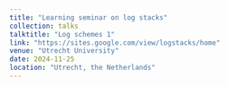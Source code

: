 ```yaml
---
title: "Learning seminar on log stacks"
collection: talks
talktitle: "Log schemes 1"
link: "https://sites.google.com/view/logstacks/home"
venue: "Utrecht University"
date: 2024-11-25
location: "Utrecht, the Netherlands"
---
```

